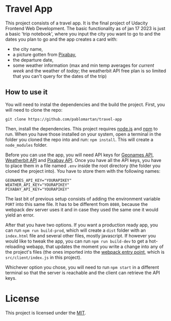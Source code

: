 # Travel App
This project consists of a travel app. It is the final project of Udacity Frontend Web Development.
The basic functionality as of jan 17 2023 is just a basic 'trip notebook',
where you input the city you want to go to and the dates you plan to go and the
app creates a card with:
- the city name,
- a picture gotten from [Pixabay](https://pixabay.com),
- the departure date,
- some weather information (max and min temp averages for *current week* and
  the weather of *today*; the weatherbit API free plan is so limited that you
  can't query for the dates of the trip)

## How to use it
You will need to instal the dependencies and the build the project. First, you
will need to clone the repo:
```
git clone https://github.com/pablomartan/travel-app
```
Then, install the dependencies. This project requires [node.js]() and [npm]()
to run. When you have those installed on your system, open a terminal in the
folder you cloned the repo into and run: `npm install`. This will create a
`node_modules` folder.

Before you can use the app, you will need API keys for [Geonames API](),
[Weatherbit API]() and [Pixabay API](). Once you have all the API keys, you
have to place them in a file named `.env` inside the root directory (the folder
you cloned the project into). You have to store them with the following names:
```
GEONAMES_API_KEY="YOURAPIKEY"
WEATHER_API_KEY="YOURAPIKEY"
PIXABAY_API_KEY="YOURAPIKEY"
```
The last bit of previous setup consists of adding the environment variable
`PORT` into this same file. It has to be different from `8080`, because the
webpack dev server uses it and in case they used the same one it would yield an
error. 

After that you have two options. If you want a production ready app, you can
run `npm run build-prod`, which will create a `dist` folder with an
`index.html` file and several other files, mostly javascript. If however you
would like to tweak the app, you can run `npm run build-dev` to get a
hot-reloading webapp, that updates the moment you write a change into any of
the project's files (the ones imported into the [webpack entry point](), which is
`src/client/index.js` in this project).

Whichever option you chose, you will need to run `npm start` in a different
terminal so that the server is reachable and the client can retrieve the API
keys.

# License
This project is licensed under the [MIT](./LICENSE).
